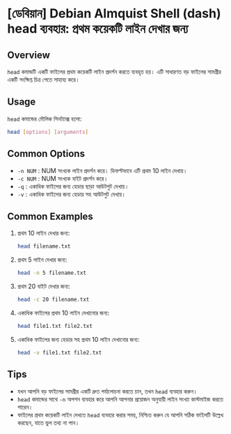 # [ডেবিয়ান] Debian Almquist Shell (dash) head ব্যবহার: প্রথম কয়েকটি লাইন দেখার জন্য

## Overview
`head` কমান্ডটি একটি ফাইলের প্রথম কয়েকটি লাইন প্রদর্শন করতে ব্যবহৃত হয়। এটি সাধারণত বড় ফাইলের সামগ্রীর একটি সংক্ষিপ্ত চিত্র পেতে সাহায্য করে।

## Usage
`head` কমান্ডের মৌলিক সিনট্যাক্স হলো:

```bash
head [options] [arguments]
```

## Common Options
- `-n NUM` : NUM সংখ্যক লাইন প্রদর্শন করে। ডিফল্টভাবে এটি প্রথম 10 লাইন দেখায়।
- `-c NUM` : NUM সংখ্যক বাইট প্রদর্শন করে।
- `-q` : একাধিক ফাইলের জন্য হেডার ছাড়া আউটপুট দেখায়।
- `-v` : একাধিক ফাইলের জন্য হেডার সহ আউটপুট দেখায়।

## Common Examples
1. প্রথম 10 লাইন দেখার জন্য:
   ```bash
   head filename.txt
   ```

2. প্রথম 5 লাইন দেখার জন্য:
   ```bash
   head -n 5 filename.txt
   ```

3. প্রথম 20 বাইট দেখার জন্য:
   ```bash
   head -c 20 filename.txt
   ```

4. একাধিক ফাইলের প্রথম 10 লাইন দেখানোর জন্য:
   ```bash
   head file1.txt file2.txt
   ```

5. একাধিক ফাইলের জন্য হেডার সহ প্রথম 10 লাইন দেখানোর জন্য:
   ```bash
   head -v file1.txt file2.txt
   ```

## Tips
- যখন আপনি বড় ফাইলের সামগ্রীর একটি দ্রুত পর্যালোচনা করতে চান, তখন `head` ব্যবহার করুন।
- `head` কমান্ডের সাথে `-n` অপশন ব্যবহার করে আপনি আপনার প্রয়োজন অনুযায়ী লাইন সংখ্যা কাস্টমাইজ করতে পারেন।
- ফাইলের প্রথম কয়েকটি লাইন দেখতে `head` ব্যবহার করার সময়, নিশ্চিত করুন যে আপনি সঠিক ফাইলটি উল্লেখ করছেন, যাতে ভুল তথ্য না পান।